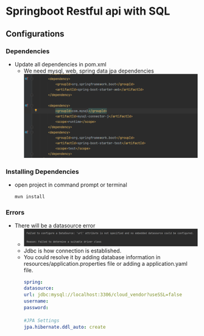 # Springboot Restful api with SQL
## Configurations
### Dependencies
- Update all dependencies in pom.xml
  - We need mysql, web, spring data jpa dependencies
![img.png](img.png)

### Installing Dependencies
- open project in command prompt or terminal
  ```cmd 
  mvn install
  ```

### Errors
- There will be a datasource error
  - ![img_1.png](img_1.png)
  - Jdbc is how connection is established.
  - You could resolve it by adding database information in resources/application.properties file or adding a application.yaml file.
    ```yaml
    spring: 
    datasource:
    url: jdbc:mysql://localhost:3306/cloud_vendor?useSSL=false 
    username: 
    password:
    
    #JPA Settings
    jpa.hibernate.ddl_auto: create
    ```
    


